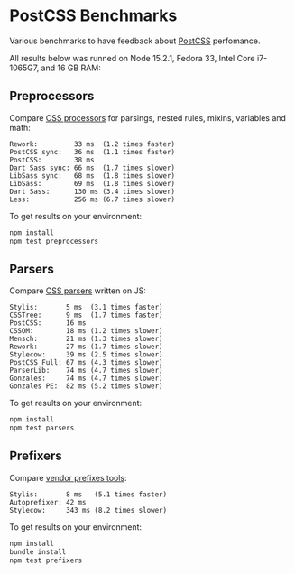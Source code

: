 # PostCSS Benchmarks

Various benchmarks to have feedback about [PostCSS] perfomance.

All results below was runned on Node 15.2.1, Fedora 33, Intel Core i7-1065G7,
and 16 GB RAM:

[PostCSS]: https://github.com/postcss/postcss


## Preprocessors

Compare [CSS processors] for parsings, nested rules, mixins, variables and math:

```
Rework:         33 ms  (1.2 times faster)
PostCSS sync:   36 ms  (1.1 times faster)
PostCSS:        38 ms
Dart Sass sync: 66 ms  (1.7 times slower)
LibSass sync:   68 ms  (1.8 times slower)
LibSass:        69 ms  (1.8 times slower)
Dart Sass:      130 ms (3.4 times slower)
Less:           256 ms (6.7 times slower)
```

To get results on your environment:

```sh
npm install
npm test preprocessors
```

[CSS processors]: https://github.com/postcss/benchmark/blob/main/preprocessors.js


## Parsers

Compare [CSS parsers] written on JS:

```
Stylis:       5 ms  (3.1 times faster)
CSSTree:      9 ms  (1.7 times faster)
PostCSS:      16 ms
CSSOM:        18 ms (1.2 times slower)
Mensch:       21 ms (1.3 times slower)
Rework:       27 ms (1.7 times slower)
Stylecow:     39 ms (2.5 times slower)
PostCSS Full: 67 ms (4.3 times slower)
ParserLib:    74 ms (4.7 times slower)
Gonzales:     74 ms (4.7 times slower)
Gonzales PE:  82 ms (5.2 times slower)
```

To get results on your environment:

```sh
npm install
npm test parsers
```

[CSS parsers]: https://github.com/postcss/benchmark/blob/main/parsers.js


## Prefixers

Compare [vendor prefixes tools]:

```
Stylis:       8 ms   (5.1 times faster)
Autoprefixer: 42 ms
Stylecow:     343 ms (8.2 times slower)
```

To get results on your environment:

```sh
npm install
bundle install
npm test prefixers
```

[vendor prefixes tools]: https://github.com/postcss/benchmark/blob/main/prefixers.js
